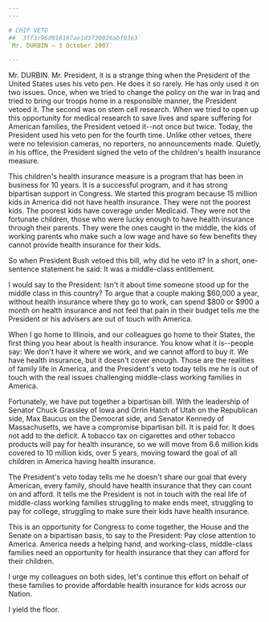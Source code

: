 ```yaml
---
---

# CHIP VETO
## `3ff3c96d916197ae1d3730026abf03e3`
`Mr. DURBIN — 3 October 2007`

---
```



Mr. DURBIN. Mr. President, it is a strange thing when the President 
of the United States uses his veto pen. He does it so rarely. He has 
only used it on two issues. Once, when we tried to change the policy on 
the war in Iraq and tried to bring our troops home in a responsible 
manner, the President vetoed it. The second was on stem cell research. 
When we tried to open up this opportunity for medical research to save 
lives and spare suffering for American families, the President vetoed 
it--not once but twice. Today, the President used his veto pen for the 
fourth time. Unlike other vetoes, there were no television cameras, no 
reporters, no announcements made. Quietly, in his office, the President 
signed the veto of the children's health insurance measure.

This children's health insurance measure is a program that has been 
in business for 10 years. It is a successful program, and it has strong 
bipartisan support in Congress. We started this program because 15 
million kids in America did not have health insurance. They were not 
the poorest kids. The poorest kids have coverage under Medicaid. They 
were not the fortunate children, those who were lucky enough to have 
health insurance through their parents. They were the ones caught in 
the middle, the kids of working parents who make such a low wage and 
have so few benefits they cannot provide health insurance for their 
kids.

So when President Bush vetoed this bill, why did he veto it? In a 
short, one-sentence statement he said: It was a middle-class 
entitlement.

I would say to the President: Isn't it about time someone stood up 
for the middle class in this country? To argue that a couple making 
$60,000 a year, without health insurance where they go to work, can 
spend $800 or $900 a month on health insurance and not feel that pain 
in their budget tells me the President or his advisers are out of touch 
with America.

When I go home to Illinois, and our colleagues go home to their 
States, the first thing you hear about is health insurance. You know 
what it is--people say: We don't have it where we work, and we cannot 
afford to buy it. We have health insurance, but it doesn't cover 
enough. Those are the realities of family life in America, and the 
President's veto today tells me he is out of touch with the real issues 
challenging middle-class working families in America.

Fortunately, we have put together a bipartisan bill. With the 
leadership of Senator Chuck Grassley of Iowa and Orrin Hatch of Utah on 
the Republican side, Max Baucus on the Democrat side, and Senator 
Kennedy of Massachusetts, we have a compromise bipartisan bill. It is 
paid for. It does not add to the deficit. A tobacco tax on cigarettes 
and other tobacco products will pay for health insurance, so we will 
move from 6.6 million kids covered to 10 million kids, over 5 years, 
moving toward the goal of all children in America having health 
insurance.

The President's veto today tells me he doesn't share our goal that 
every American, every family, should have health insurance that they 
can count on and afford. It tells me the President is not in touch with 
the real life of middle-class working families struggling to make ends 
meet, struggling to pay for college, struggling to make sure their kids 
have health insurance.

This is an opportunity for Congress to come together, the House and 
the Senate on a bipartisan basis, to say to the President: Pay close 
attention to America. America needs a helping hand, and working-class, 
middle-class families need an opportunity for health insurance that 
they can afford for their children.

I urge my colleagues on both sides, let's continue this effort on 
behalf of these families to provide affordable health insurance for 
kids across our Nation.

I yield the floor.